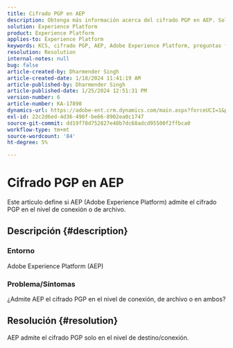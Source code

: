 ```yaml
---
title: Cifrado PGP en AEP
description: Obtenga más información acerca del cifrado PGP en AEP. Solo se admite en el nivel de conexión.
solution: Experience Platform
product: Experience Platform
applies-to: Experience Platform
keywords: KCS, cifrado PGP, AEP, Adobe Experience Platform, preguntas frecuentes
resolution: Resolution
internal-notes: null
bug: false
article-created-by: Dharmender Singh
article-created-date: 1/18/2024 11:41:19 AM
article-published-by: Dharmender Singh
article-published-date: 1/25/2024 12:51:31 PM
version-number: 6
article-number: KA-17890
dynamics-url: https://adobe-ent.crm.dynamics.com/main.aspx?forceUCI=1&pagetype=entityrecord&etn=knowledgearticle&id=6e4a767d-f6b5-ee11-a569-6045bd0065b6
exl-id: 22c2d6ed-4d36-498f-be66-8902ea0c1747
source-git-commit: dd19f78d752827e48b7dc68adcd95500f2ffbca0
workflow-type: tm+mt
source-wordcount: '84'
ht-degree: 5%

---
```


# Cifrado PGP en AEP


Este artículo define si AEP (Adobe Experience Platform) admite el cifrado PGP en el nivel de conexión o de archivo.

## Descripción {#description}


### <b>Entorno</b>

Adobe Experience Platform (AEP)

### <b>Problema/Síntomas</b>

¿Admite AEP el cifrado PGP en el nivel de conexión, de archivo o en ambos?


## Resolución {#resolution}


AEP admite el cifrado PGP solo en el nivel de destino/conexión.
